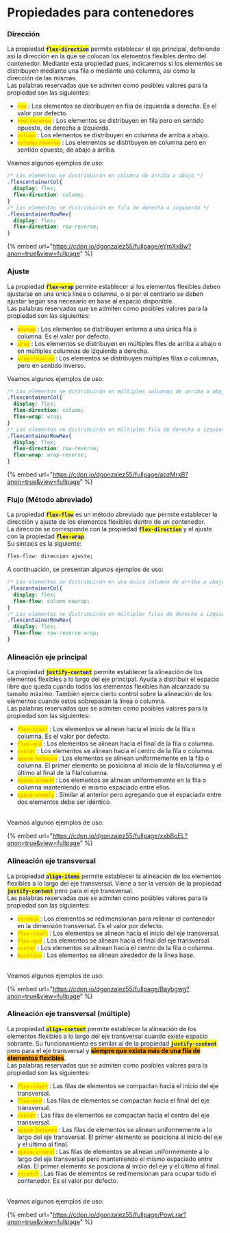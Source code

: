 # Propiedades para contenedores

### Dirección

La propiedad <mark style="color:blue;">**`flex-direction`**</mark> permite establecer el eje principal, definiendo así la dirección en la que se colocan los elementos flexibles dentro del contenedor. Mediante esta propiedad pues, indicaremos si los elementos se distribuyen mediante una fila o mediante una columna, así como la dirección de las mismas.\
Las palabras reservadas que se admiten como posibles valores para la propiedad son las siguientes:

* <mark style="color:orange;">**`row`**</mark> : Los elementos se distribuyen en fila de izquierda a derecha. Es el valor por defecto.
* <mark style="color:orange;">**`row-reverse`**</mark> : Los elementos se distribuyen en fila pero en sentido opuesto, de derecha a izquierda.
* <mark style="color:orange;">**`column`**</mark> : Los elementos se distribuyen en columna de arriba a abajo.
* <mark style="color:orange;">**`column-reverse`**</mark> : Los elementos se distribuyen en columna pero en sentido opuesto, de abajo a arriba.

Veamos algunos ejemplos de uso:

```css
/* Los elementos se distribuirán en columna de arriba a abajo */
.flexcontainerCol{
  display: flex;
  flex-direction: column;
}
/* Los elementos se distribuirán en fila de derecha a izquierda */
.flexcontainerRowRev{
  display: flex;
  flex-direction: row-reverse;
}
```

{% embed url="https://cdpn.io/dgonzalez55/fullpage/eYmXxBw?anon=true&view=fullpage" %}

### Ajuste

La propiedad <mark style="color:blue;">**`flex-wrap`**</mark> permite establecer si los elementos flexibles deben ajustarse en una única línea o columna, o si por el contrario se deben ajustar según sea necesario en base al espacio disponible.\
Las palabras reservadas que se admiten como posibles valores para la propiedad son las siguientes:

* <mark style="color:orange;">**`nowrap`**</mark> : Los elementos se distribuyen entorno a una única fila o columna. Es el valor por defecto.
* <mark style="color:orange;">**`wrap`**</mark> : Los elementos se distribuyen en múltiples files de arriba a abajo o en múltiples columnas de izquierda a derecha.
* <mark style="color:orange;">**`wrap-reverse`**</mark> : Los elementos se distribuyen múltiples filas o columnas, pero en sentido inverso.

Veamos algunos ejemplos de uso:

```css
/* Los elementos se distribuirán en múltiples columnas de arriba a abajo */
.flexcontainerCol{
  display: flex;
  flex-direction: column;
  flex-wrap: wrap;
}
/* Los elementos se distribuirán en múltiples fila de derecha a izquierda y de abajo a arriba */
.flexcontainerRowRev{
  display: flex;
  flex-direction: row-reverse;
  flex-wrap: wrap-reverse;
}
```

{% embed url="https://cdpn.io/dgonzalez55/fullpage/abzMrxB?anon=true&view=fullpage" %}

### Flujo (Método abreviado)

La propiedad <mark style="color:blue;">**`flex-flow`**</mark> es un método abreviado que permite establecer la dirección y ajuste de los elementos flexibles dentro de un contenedor.\
La dirección se corresponde con la propiedad <mark style="color:blue;">**`flex-direction`**</mark> y el ajuste con la propiedad <mark style="color:blue;">**`flex-wrap`**</mark>.\
Su sintaxis es la siguiente:

```css
flex-flow: direccion ajuste;
```

A continuación, se presentan algunos ejemplos de uso:

```css
/* Los elementos se distribuirán en una única columna de arriba a abajo */
.flexcontainerCol{
  display: flex;
  flex-flow: column nowrap;
}
/* Los elementos se distribuirán en múltiples filas de derecha a izquierda y de arriba a abajo*/
.flexcontainerRowRev{
  display: flex;
  flex-flow: row-reverse wrap;
}
```

### Alineación eje principal

La propiedad <mark style="color:blue;">**`justify-content`**</mark> permite establecer la alineación de los elementos flexibles a lo largo del eje principal. Ayuda a distribuir el espacio libre que queda cuando todos los elementos flexibles han alcanzado su tamaño máximo. También ejerce cierto control sobre la alineación de los elementos cuando estos sobrepasan la línea o columna.\
Las palabras reservadas que se admiten como posibles valores para la propiedad son las siguientes:

* <mark style="color:orange;">**`flex-start`**</mark> : Los elementos se alinean hacia el inicio de la fila o columna. Es el valor por defecto.
* <mark style="color:orange;">**`flex-end`**</mark> : Los elementos se alinean hacia el final de la fila o columna.
* <mark style="color:orange;">**`center`**</mark> : Los elementos se alinean hacia el centro de la fila o columna.
* <mark style="color:orange;">**`space-between`**</mark> : Los elementos se alinean uniformemente en la fila o columna. El primer elemento se posiciona al inicio de la fila/columna y el último al final de la fila/columna.
* <mark style="color:orange;">**`space-around`**</mark> : Los elementos se alinean uniformemente en la fila o columna manteniendo el mismo espaciado entre ellos.
* <mark style="color:orange;">**`space-evenly`**</mark> : Similar al anterior pero agregando que el espaciado entre dos elementos debe ser idéntico.

\
Veamos algunos ejemplos de uso:

{% embed url="https://cdpn.io/dgonzalez55/fullpage/xxbBoEL?anon=true&view=fullpage" %}

### Alineación eje transversal

La propiedad <mark style="color:blue;">**`align-items`**</mark> permite establecer la alineación de los elementos flexibles a lo largo del eje transversal. Viene a ser la versión de la propiedad <mark style="color:blue;">**`justify-content`**</mark> pero para el eje transversal.\
Las palabras reservadas que se admiten como posibles valores para la propiedad son las siguientes:

* <mark style="color:orange;">**`stretch`**</mark> : Los elementos se redimensionan para rellenar el contenedor en la dimensión transversal. Es el valor por defecto.
* <mark style="color:orange;">**`flex-start`**</mark> : Los elementos se alinean hacia el inicio del eje transversal.
* <mark style="color:orange;">**`flex-end`**</mark> : Los elementos se alinean hacia el final del eje transversal.
* <mark style="color:orange;">**`center`**</mark> : Los elementos se alinean hacia el centro de la fila o columna.
* <mark style="color:orange;">**`baseline`**</mark> : Los elementos se alinean alrededor de la línea base.

\
Veamos algunos ejemplos de uso:

{% embed url="https://cdpn.io/dgonzalez55/fullpage/Baybgwg?anon=true&view=fullpage" %}

### Alineación eje transversal (múltiple)

La propiedad <mark style="color:blue;">**`align-content`**</mark> permite establecer la alineación de los elementos flexibles a lo largo del eje transversal cuando existe espacio sobrante. Su funcionamiento es similar al de la propiedad <mark style="color:blue;">**`justify-content`**</mark> pero para el eje transversal y <mark style="background-color:orange;">**siempre que exista más de una fila de elementos flexibles**</mark>.\
Las palabras reservadas que se admiten como posibles valores para la propiedad son las siguientes:

* <mark style="color:orange;">**`flex-start`**</mark> : Las filas de elementos se compactan hacia el inicio del eje transversal.
* <mark style="color:orange;">**`flex-end`**</mark> : Las filas de elementos se compactan hacia el final del eje transversal.
* <mark style="color:orange;">**`center`**</mark> : Las filas de elementos se compactan hacia el centro del eje transversal.
* <mark style="color:orange;">**`space-between`**</mark> : Las filas de elementos se alinean uniformemente a lo largo del eje transversal. El primer elemento se posiciona al inicio del eje y el último al final.
* <mark style="color:orange;">**`space-around`**</mark> : Las filas de elementos se alinean uniformemente a lo largo del eje transversal pero manteniendo el mismo espaciado entre ellas. El primer elemento se posiciona al inicio del eje y el último al final.
* <mark style="color:orange;">**`stretch`**</mark> : Las filas de elementos se redimensionan para ocupar todo el contenedor. Es el valor por defecto.

\
Veamos algunos ejemplos de uso:

{% embed url="https://cdpn.io/dgonzalez55/fullpage/PowLrar?anon=true&view=fullpage" %}
